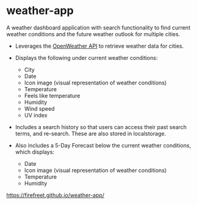 # weather-app

A weather dashboard application with search functionality to find current weather conditions and the future weather outlook for multiple cities.

* Leverages the [OpenWeather API](https://openweathermap.org/api) to retrieve weather data for cities.


* Displays the following under current weather conditions:
  * City
  * Date
  * Icon image (visual representation of weather conditions)
  * Temperature
  * Feels like temperature
  * Humidity
  * Wind speed
  * UV index

* Includes a search history so that users can access their past search terms, and re-search. These are also stored in localstorage.

* Also includes a 5-Day Forecast below the current weather conditions, which displays: 
  * Date
  * Icon image (visual representation of weather conditions)
  * Temperature
  * Humidity

https://firefreet.github.io/weather-app/
